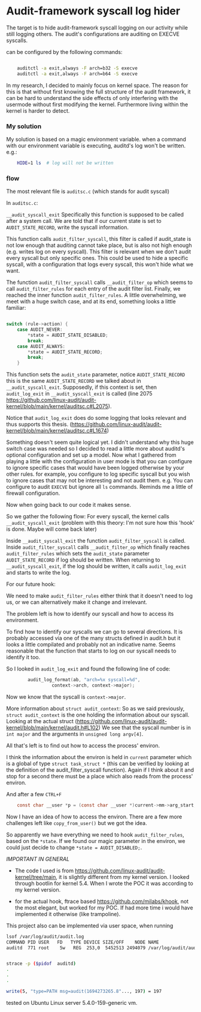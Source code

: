 
# Audit-framework syscall log hider


The target is to hide audit-framework syscall logging on our activity while still logging others.
The audit's configurations are auditing on EXECVE syscalls.

can be configured by the following commands:

```bash

    auditctl -a exit,always -F arch=b32 -S execve
    auditctl -a exit,always -F arch=b64 -S execve
```

In my research, I decided to mainly focus on kernel space.
The reason for this is that without first knowing the full structure of the audit framework,
it can be hard to understand the side effects of only interfering with the usermode without first modifying the kernel. 
Furthermore living within the kernel is harder to detect.


### My solution 

My solution is based on a magic environment variable.
when a command with our environment variable is executing, auditd's log won't be written.
e.g.:

```bash
    HIDE=1 ls  # log will not be written
```


### flow

The most relevant file is `auditsc.c` (which stands for audit syscall)

In `auditsc.c`:

`__audit_syscall_exit`
Specifically this function is supposed to be called after a system call. 
We are told that if our current state is set to `AUDIT_STATE_RECORD`, write the syscall information.

This function calls `audit_filter_syscall`, this filter is called if audit_state is not low enough that auditing cannot take place,
 but is also not high enough (e.g. writes log on every syscall).
  This filter is relevant when we don't audit every syscall but only specific ones.
This could be used to hide a specific syscall, with a configuration that logs every syscall, this won't hide what we want.

The function `audit_filter_syscall` calls `__audit_filter_op` which seems to call `audit_filter_rules` for each entry of the audit filter list.
Finally, we reached the inner function `audit_filter_rules`. 
A little overwhelming, we meet with a huge switch case, and at its end, something looks a little familiar: 

```c

switch (rule->action) {
    case AUDIT_NEVER:
        *state = AUDIT_STATE_DISABLED;
        break;
    case AUDIT_ALWAYS:
        *state = AUDIT_STATE_RECORD;
        break;
    }
```

This function sets the `audit_state` parameter, notice `AUDIT_STATE_RECORD` this is the same `AUDIT_STATE_RECORD` we talked about in `__audit_syscall_exit`.
Supposedly, if this context is set, then `audit_log_exit` in `__audit_syscall_exit` is called (line 2075 https://github.com/linux-audit/audit-kernel/blob/main/kernel/auditsc.c#L2075).

Notice that `audit_log_exit` does do some 
logging that looks relevant and thus supports this thesis. (https://github.com/linux-audit/audit-kernel/blob/main/kernel/auditsc.c#L1674)

Something doesn't seem quite logical yet.
I didn't understand why this huge switch case was needed so I decided to read a little more about auditd's optional configuration and set up a model.
Now what I gathered from playing a little with the configuration in user mode is that you can configure to ignore specific cases that would have been logged otherwise by your other rules. for example, you configure to log specific syscall but you wish to ignore cases that may not be interesting and not audit them.
e.g. You can configure to audit `EXECVE` but ignore all `ls` commands. Reminds me a little of firewall configuration.

Now when going back to our code it makes sense.

So we gather the following flow:
For every syscall, the kernel calls `__audit_syscall_exit` (problem with this theory: I'm not sure how this 'hook' is done.
 Maybe will come back later)

Inside `__audit_syscall_exit` the function `audit_filter_syscall` is called. Inside `audit_filter_syscall` calls `__audit_filter_op` which finally reaches `audit_filter_rules` which sets the `audit_state` parameter `AUDIT_STATE_RECORD` if log should be written.
 When returning to `__audit_syscall_exit`, if the log should be written, it calls `audit_log_exit` and starts to write the log.


For our future hook:

We need to make `audit_filter_rules` either think that it doesn't need to log us, or we can alternatively make it change and irrelevant.

The problem left is how to identify our syscall and how to access its environment.

To find how to identify our syscalls we can go to several directions.
It is probably accessed via one of the many structs defined in audit.h but it looks a little compilated and probably not an indicative name.
Seems reasonable that the function that starts to log on our syscall needs to identify it too.

So I looked in `audit_log_exit` and found the following line of code:
```c
        audit_log_format(ab, "arch=%x syscall=%d",
                 context->arch, context->major);
```
Now we know that the syscall is `context->major`.

More information about `struct audit_context`:
So as we said previously, `struct audit_context` is the one holding the information about our syscall.
Looking at the actual struct (https://github.com/linux-audit/audit-kernel/blob/main/kernel/audit.h#L102)
We see that the syscall number is in `int major` and the arguments in `unsigned long argv[4]`.


All that's left is to find out how to access the process' environ.

I think the information about the environ is held in `current` parameter which is a global of type `struct task_struct *` (this can be verified by looking at the definition of the audit_filter_syscall function). 
Again if I think about it and stop for a second there must be a place which also reads from the process' environ.

And after a few `CTRL+F` 
```c
    const char __user *p = (const char __user *)current->mm->arg_start;
```
Now I have an idea of how to access the environ.
There are a few more challenges left like `copy_from_user()` but we got the idea.

So apparently we have everything we need to hook `audit_filter_rules`, based on the `*state`.
If we found our magic parameter in the environ, 
we could just decide to change  `*state = AUDIT_DISABLED;`.


*IMPORTANT IN GENERAL*

- The code I used is from https://github.com/linux-audit/audit-kernel/tree/main, it is slightly different from my kernel version.
I looked through bootlin for kernel 5.4. When I wrote the POC it was according to my kernel version.


- for the actual hook, ftrace based https://github.com/milabs/khook, not the most elegant, but worked for my POC.
 If had more time i would have implemented it otherwise (like trampoline). 


This project also can be implemented via user space, 
when running 

```bash
lsof /var/log/audit/audit.log
COMMAND PID USER   FD   TYPE DEVICE SIZE/OFF    NODE NAME
auditd  771 root    5w   REG  253,0  5452513 2494079 /var/log/audit/audit.log


strace -p ($pidof  auditd)
.
.
.

write(5, "type=PATH msg=audit(1694273265.8"..., 197) = 197
```


tested on Ubuntu Linux server 5.4.0-159-generic vm.
